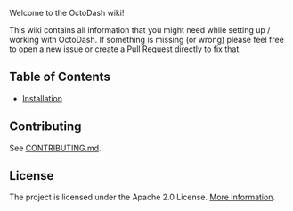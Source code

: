 Welcome to the OctoDash wiki!

This wiki contains all information that you might need while setting up / working with OctoDash. If something is missing (or wrong) please feel free to open a new issue or create a Pull Request directly to fix that.

## Table of Contents

- [Installation](./installation/Installation.md)

## Contributing

See [CONTRIBUTING.md](https://github.com/UnchartedBull/OctoDash/blob/main/CONTRIBUTING.md).

## License

The project is licensed under the Apache 2.0 License. [More Information](https://github.com/UnchartedBull/OctoDash/blob/main/LICENSE.md).
